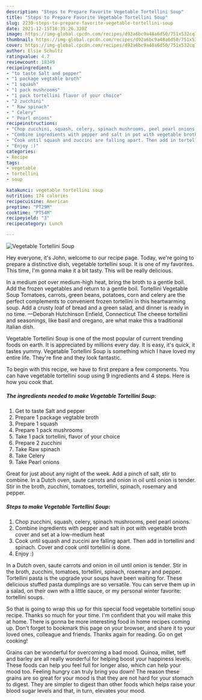 ```yaml
---
description: "Steps to Prepare Favorite Vegetable Tortellini Soup"
title: "Steps to Prepare Favorite Vegetable Tortellini Soup"
slug: 2230-steps-to-prepare-favorite-vegetable-tortellini-soup
date: 2021-12-15T16:35:26.320Z
image: https://img-global.cpcdn.com/recipes/d92a6bc9a48a6d50/751x532cq70/vegetable-tortellini-soup-recipe-main-photo.jpg
thumbnail: https://img-global.cpcdn.com/recipes/d92a6bc9a48a6d50/751x532cq70/vegetable-tortellini-soup-recipe-main-photo.jpg
cover: https://img-global.cpcdn.com/recipes/d92a6bc9a48a6d50/751x532cq70/vegetable-tortellini-soup-recipe-main-photo.jpg
author: Elsie Schultz
ratingvalue: 4.7
reviewcount: 18349
recipeingredient:
- "to taste Salt and pepper"
- "1 package vegtable broth"
- "1 squash"
- "1 pack mushrooms"
- "1 pack tortellini flavor of your choice"
- "2 zucchini"
- " Raw spinach"
- " Celery"
- " Pearl onions"
recipeinstructions:
- "Chop zucchini, squash, celery, spinach mushrooms, peel pearl onions."
- "Combine ingredients with pepper and salt in pot with vegetable broth cover and set at a low-medium heat"
- "Cook until squash and zuccini are falling apart. Then add in tortellini and spinach. Cover and cook until tortellini is done."
- "Enjoy :)"
categories:
- Recipe
tags:
- vegetable
- tortellini
- soup

katakunci: vegetable tortellini soup 
nutrition: 174 calories
recipecuisine: American
preptime: "PT29M"
cooktime: "PT54M"
recipeyield: "3"
recipecategory: Lunch

---
```



![Vegetable Tortellini Soup](https://img-global.cpcdn.com/recipes/d92a6bc9a48a6d50/751x532cq70/vegetable-tortellini-soup-recipe-main-photo.jpg)

Hey everyone, it's John, welcome to our recipe page. Today, we're going to prepare a distinctive dish, vegetable tortellini soup. It is one of my favorites. This time, I'm gonna make it a bit tasty. This will be really delicious.

In a medium pot over medium-high heat, bring the broth to a gentle boil. Add the frozen vegetables and return to a gentle boil. Tortellini Vegetable Soup Tomatoes, carrots, green beans, potatoes, corn and celery are the perfect complements to convenient frozen tortellini in this heartwarming soup. Add a crusty loaf of bread and a green salad, and dinner is ready in no time. —Deborah Hutchinson Enfield, Connecticut The cheese tortellini and seasonings, like basil and oregano, are what make this a traditional Italian dish.

Vegetable Tortellini Soup is one of the most popular of current trending foods on earth. It is appreciated by millions every day. It is easy, it's quick, it tastes yummy. Vegetable Tortellini Soup is something which I have loved my entire life. They're fine and they look fantastic.


To begin with this recipe, we have to first prepare a few components. You can have vegetable tortellini soup using 9 ingredients and 4 steps. Here is how you cook that.

<!--inarticleads1-->

##### The ingredients needed to make Vegetable Tortellini Soup:

1. Get to taste Salt and pepper
1. Prepare 1 package vegtable broth
1. Prepare 1 squash
1. Prepare 1 pack mushrooms
1. Take 1 pack tortellini, flavor of your choice
1. Prepare 2 zucchini
1. Take  Raw spinach
1. Take  Celery
1. Take  Pearl onions


Great for just about any night of the week. Add a pinch of salt, stir to combine. In a Dutch oven, saute carrots and onion in oil until onion is tender. Stir in the broth, zucchini, tomatoes, tortellini, spinach, rosemary and pepper. 

<!--inarticleads2-->

##### Steps to make Vegetable Tortellini Soup:

1. Chop zucchini, squash, celery, spinach mushrooms, peel pearl onions.
1. Combine ingredients with pepper and salt in pot with vegetable broth cover and set at a low-medium heat
1. Cook until squash and zuccini are falling apart. Then add in tortellini and spinach. Cover and cook until tortellini is done.
1. Enjoy :)


In a Dutch oven, saute carrots and onion in oil until onion is tender. Stir in the broth, zucchini, tomatoes, tortellini, spinach, rosemary and pepper. Tortellini pasta is the upgrade your soups have been waiting for. These delicious stuffed pasta dumplings are so versatile. You can serve them up in a salad, on their own with a little sauce, or my personal winter favorite: tortellini soups. 

So that is going to wrap this up for this special food vegetable tortellini soup recipe. Thanks so much for your time. I'm confident that you will make this at home. There is gonna be more interesting food in home recipes coming up. Don't forget to bookmark this page on your browser, and share it to your loved ones, colleague and friends. Thanks again for reading. Go on get cooking!

Grains can be wonderful for overcoming a bad mood. Quinoa, millet, teff and barley are all really wonderful for helping boost your happiness levels. These foods can help you feel full for longer also, which can help your mood too. Feeling hungry can truly bring you down! The reason these grains are so great for your mood is that they are not hard for your stomach to digest. They are simpler to digest than other foods which helps raise your blood sugar levels and that, in turn, elevates your mood.
